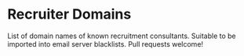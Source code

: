 # Recruiter Domains

List of domain names of known recruitment consultants. Suitable to be imported into email server blacklists. Pull requests welcome!
